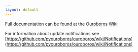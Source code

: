 ```yaml
---
layout: default
---
```


Full documentation can be found at the [Ouroboros Wiki](https://github.com/pyouroboros/ouroboros/wiki)

For information about update notifications see [https://github.com/pyouroboros/ouroboros/wiki/Notifications](https://github.com/pyouroboros/ouroboros/wiki/Notifications)
